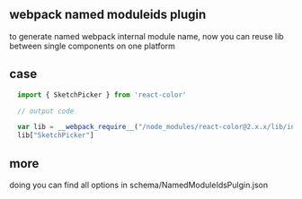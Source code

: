 ## webpack named moduleids plugin

to generate named webpack internal module name, now you can reuse lib between single components on one platform

## case

```javascript
  import { SketchPicker } from 'react-color'

  // output code

  var lib = __webpack_require__("/node_modules/react-color@2.x.x/lib/index.js");
  lib["SketchPicker"]

```

## more

doing you can find all options in schema/NamedModuleIdsPulgin.json